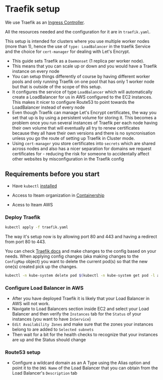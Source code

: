 # Traefik setup

We use Traefik as an [Ingress Controller](https://kubernetes.io/docs/concepts/services-networking/ingress-controllers/).

All the resources needed and the configuration for it are in `traefik.yaml`.

This setup is intended for clusters where you use multiple worker nodes (more than 1), hence the use of `type: LoadBalancer` in the traefik Service and the choice for `cert-manager` for dealing with Let's Encrypt.

- This guide sets Traefik as a `Daemonset` (1 replica per worker node).
- This means that you can scale up or down and you would have a Traefik instance on every node
- You can setup things differently of course by having different worker pools and only running Traefik on one pool that has only 1 worker node but that is outside of the scope of this setup.
- It configures the service of type `LoadBalancer` which will automatically create a LoadBalancer for us in AWS configured to the EC2 instances. This makes it nicer to configure Route53 to point towards the LoadBalancer instead of every node
- Even though Traefik can manage Let's Encrypt certificates, the way you set that up is by using a persistent volume for storing it. This becomes a problem once you run several instances of Traefik per each node having their own volume that will eventually all try to renew certificates because they all have their own versions and there is no syncronisation unless you go the route of setting up Traefik in Cluster mode.
- Using `cert-manager` you store certificates into `secrets` which are shared across nodes and also has a nicer separation for domains we request certificates for - reducing the risk for someone to accidentally affect other websites by misconfiguration in the Traefik config

## Requirements before you start

- Have `kubectl` [installed](https://kubernetes.io/docs/tasks/tools/install-kubectl/)

- Access to Iteam organization in [Containership](https://containership.io)

- Acess to Iteam AWS

### Deploy Traefik

```bash
kubectl apply -f traefik.yaml
```

The way it's setup now is by allowing port 80 and 443 and having a redirect from port 80 to 443.

You can check [Traefik docs](https://docs.traefik.io/) and make changes to the config based on your needs. When applying config changes (aka making changes to the `ConfigMap` object) you want to delete the current pod(s) so that the new one(s) created pick up the changes.

```bash
kubectl -n kube-system delete pod $(kubectl -n kube-system get pod -l app=traefik -o jsonpath='{.items[0].metadata.name}')
```

### Configure Load Balancer in AWS

- After you have deployed Traefik it is likely that your Load Balancer in AWS will not work.
- Navigate to Load Balancers section inside EC2 and select your Load Balancer and then verify the `Instances` tab for the `Status` of your instances (you want to have `InService`)
- `Edit Availability Zones` and make sure that the zones your instances belong to are added to `Selected subnets`
- Then wait for a bit for the health checks to recognize that your instances are up and the Status should change

### Route53 setup

- Configure a wildcard domain as an A Type using the Alias option and point it to the `DNS Name` of the Load Balancer that you can obtain from the Load Balancer's `Description` tab
